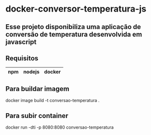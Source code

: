 # docker-conversor-temperatura-js

## Esse projeto disponibiliza uma aplicação de conversão de temperatura desenvolvida em javascript

## Requisitos

| npm | nodejs | docker |
|-----|--------|--------|

## Para buildar imagem
docker image build -t conversao-temperatura .

## Para subir container
docker run -dti -p 8080:8080 conversao-temperatura
